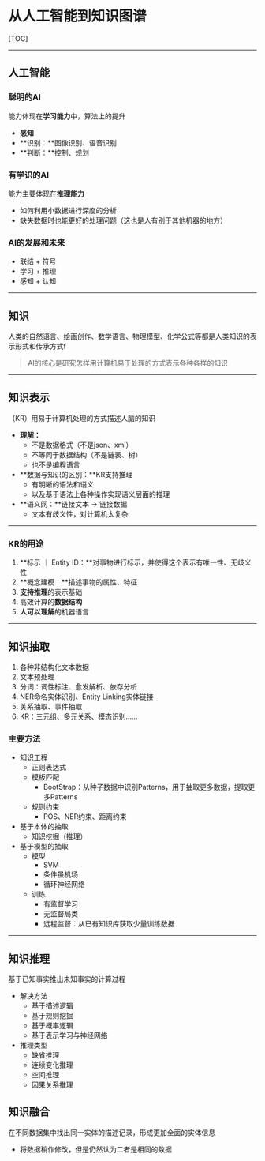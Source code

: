 # 从人工智能到知识图谱

[TOC]



------

## 人工智能

### 聪明的AI

能力体现在**学习能力**中，算法上的提升

- **感知**
- **识别：**图像识别、语音识别
- **判断：**控制、规划

### 有学识的AI

能力主要体现在**推理能力**

- 如何利用小数据进行深度的分析
- 缺失数据时也能更好的处理问题（这也是人有别于其他机器的地方）

### AI的发展和未来

- 联结 + 符号
- 学习 + 推理
- 感知 + 认知

------

## 知识

人类的自然语言、绘画创作、数学语言、物理模型、化学公式等都是人类知识的表示形式和传承方式f

> AI的核心是研究怎样用计算机易于处理的方式表示各种各样的知识

------

## 知识表示

（KR）用易于计算机处理的方式描述人脑的知识

- **理解：**
  - 不是数据格式（不是json、xml）
  - 不等同于数据结构（不是链表、树）
  - 也不是编程语言
- **数据与知识的区别：**KR支持推理
  - 有明晰的语法和语义
  - 以及基于语法上各种操作实现语义层面的推理
- **语义网：**链接文本 -> 链接数据
  - 文本有歧义性，对计算机太复杂

------

### KR的用途

1. **标示 ｜ Entity ID：**对事物进行标示，并使得这个表示有唯一性、无歧义性
2. **概念建模：**描述事物的属性、特征
3. **支持推理**的表示基础
4. 高效计算的**数据结构**
5. **人可以理解**的机器语言

------

## 知识抽取

1. 各种非结构化文本数据
2. 文本预处理
3. 分词：词性标注、愈发解析、依存分析
4. NER命名实体识别、Entity Linking实体链接
5. 关系抽取、事件抽取
6. KR：三元组、多元关系、模态识别……

### 主要方法

- 知识工程
  - 正则表达式
  - 模板匹配
    - BootStrap：从种子数据中识别Patterns，用于抽取更多数据，提取更多Patterns
  - 规则约束
    - POS、NER约束、距离约束
- 基于本体的抽取
  - 知识挖掘（推理）
- 基于模型的抽取
  - 模型
    - SVM
    - 条件虽机场
    - 循环神经网络
  - 训练
    - 有监督学习
    - 无监督局类
    - 远程监督：从已有知识库获取少量训练数据

------

## 知识推理

基于已知事实推出未知事实的计算过程

- 解决方法
  - 基于描述逻辑
  - 基于规则挖掘
  - 基于概率逻辑
  - 基于表示学习与神经网络
- 推理类型
  - 缺省推理
  - 连续变化推理
  - 空间推理
  - 因果关系推理

## 知识融合

在不同数据集中找出同一实体的描述记录，形成更加全面的实体信息

- 将数据稍作修改，但是仍然认为二者是相同的数据